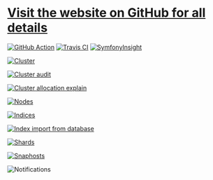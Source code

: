 # [Visit the website on GitHub for all details](https://stephanediondev.github.io/elasticsearch-admin/)

[![GitHub Action](https://github.com/stephanediondev/elasticsearch-admin/workflows/build/badge.svg)](https://github.com/stephanediondev/elasticsearch-admin/actions) [![Travis CI](https://travis-ci.org/stephanediondev/elasticsearch-admin.svg?branch=master)](https://travis-ci.org/stephanediondev/elasticsearch-admin) [![SymfonyInsight](https://insight.symfony.com/projects/9eefdae6-9dfc-452e-856e-716f94e08ffa/mini.svg)](https://insight.symfony.com/projects/9eefdae6-9dfc-452e-856e-716f94e08ffa)

[![Cluster](https://raw.githubusercontent.com/stephanediondev/elasticsearch-admin/main/screenshots/7.9.1/resized/resized-cluster.png)](https://raw.githubusercontent.com/stephanediondev/elasticsearch-admin/main/screenshots/7.9.1/original/original-cluster.png)

[![Cluster audit](https://raw.githubusercontent.com/stephanediondev/elasticsearch-admin/main/screenshots/7.9.1/resized/resized-cluster-audit.png)](https://raw.githubusercontent.com/stephanediondev/elasticsearch-admin/main/screenshots/7.9.1/original/original-cluster-audit.png)

[![Cluster allocation explain](https://raw.githubusercontent.com/stephanediondev/elasticsearch-admin/main/screenshots/7.9.1/resized/resized-cluster-allocation-explain.png)](https://raw.githubusercontent.com/stephanediondev/elasticsearch-admin/main/screenshots/7.9.1/original/original-cluster-allocation-explain.png)

[![Nodes](https://raw.githubusercontent.com/stephanediondev/elasticsearch-admin/main/screenshots/7.9.1/resized/resized-nodes.png)](https://raw.githubusercontent.com/stephanediondev/elasticsearch-admin/main/screenshots/7.9.1/original/original-nodes.png)

[![Indices](https://raw.githubusercontent.com/stephanediondev/elasticsearch-admin/main/screenshots/7.9.1/resized/resized-indices.png)](https://raw.githubusercontent.com/stephanediondev/elasticsearch-admin/main/screenshots/7.9.1/original/original-indices.png)

[![Index import from database](https://raw.githubusercontent.com/stephanediondev/elasticsearch-admin/main/screenshots/7.9.1/resized/resized-index-database-import.png)](https://raw.githubusercontent.com/stephanediondev/elasticsearch-admin/main/screenshots/7.9.1/original/original-index-database-import.png)

[![Shards](https://raw.githubusercontent.com/stephanediondev/elasticsearch-admin/main/screenshots/7.9.1/resized/resized-shards.png)](https://raw.githubusercontent.com/stephanediondev/elasticsearch-admin/main/screenshots/7.9.1/original/original-shards.png)

[![Snaphosts](https://raw.githubusercontent.com/stephanediondev/elasticsearch-admin/main/screenshots/7.9.1/resized/resized-snapshots.png)](https://raw.githubusercontent.com/stephanediondev/elasticsearch-admin/main/screenshots/7.9.1/original/original-snapshots.png)

![Notifications](https://raw.githubusercontent.com/stephanediondev/elasticsearch-admin/main/screenshots/notifications.png)
